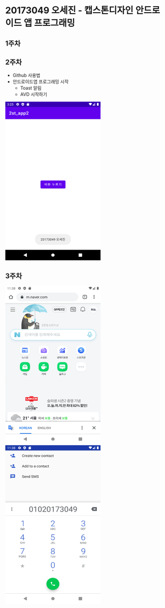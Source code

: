 # 20173049 오세진 - 캡스톤디자인 안드로이드 앱 프로그래밍

## 1주차

## 2주차
  - Github 사용법
  - 안드로이드앱 프로그래밍 시작
    - Toast 알림
    - AVD 시작하기

<img width="300" height="500" src="./png/2주차출석과제.png"></img>

## 3주차
<img width="300" height="500" src="./png/3주차과제_1.png"></img>
<img width="300" height="500" src="./png/3주차과제_2.png"></img>
